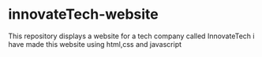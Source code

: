 # innovateTech-website
This repository displays a website for a tech company called InnovateTech i have made this website using html,css and javascript

